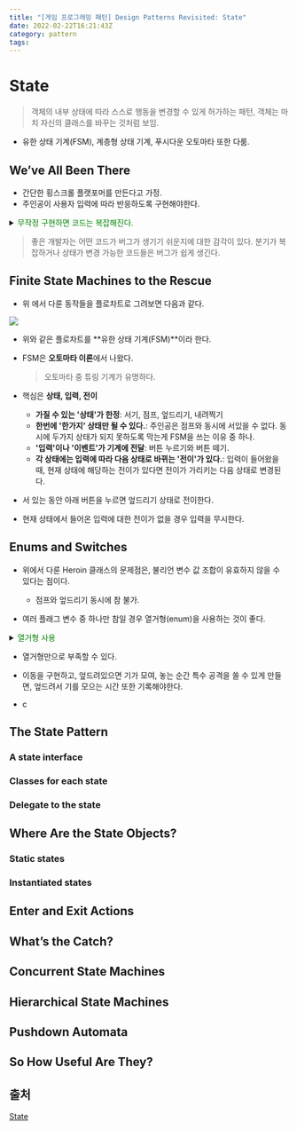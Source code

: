 ```yaml
---
title: "[게임 프로그래밍 패턴] Design Patterns Revisited: State"
date: 2022-02-22T16:21:43Z
category: pattern
tags:
---
```


# **State**

> 객체의 내부 상태에 따라 스스로 행동을 변경할 수 있게 허가하는 패턴, 객체는 마치 자신의 클래스를 바꾸는 것처럼 보임.

- 유한 상태 기계(FSM), 계층형 상태 기계, 푸시다운 오토마타 또한 다룸.

## **We’ve All Been There**

- 간단한 횡스크롤 플랫포머를 만든다고 가정.
- 주인공이 사용자 입력에 따라 반응하도록 구현해야한다.

<details><summary><font color = "green">무작정 구현하면 코드는 복잡해진다.</font></summary>
<div markdown="1">
- B버튼을 누르면 점프하는 코드는 다음과 같다.

```cpp
void Heroine::handleInput(Input input)
{
  if (input == PRESS_B)
  {
    yVelocity_ = JUMP_VELOCITY;
    setGraphics(IMAGE_JUMP);
  }
}
```

- 이 코드는 '공중 점프'를 허용한다.(계속 공중에 떠 있을 수 있다.)
- `isJumping_` 필드를 추가하면 간단히 고칠 수 있다. (토글할 필요가 있다)

```cpp
void Heroine::handleInput(Input input)
{
  if (input == PRESS_B)
  {
    if (!isJumping_)
    {
      isJumping_ = true;
      // Jump...
    }
  }
}
```

- 주인공이 땅에 있을 때 아래 버튼을 누르면 엎드리고, 버튼을 떼면 다시 일어서는 기능은 다음과 같을 것이다.

```cpp
void Heroine::handleInput(Input input)
{
  if (input == PRESS_B)
  {
    // Jump if not jumping...
  }
  else if (input == PRESS_DOWN)
  {
    if (!isJumping_)
    {
      setGraphics(IMAGE_DUCK);
    }
  }
  else if (input == RELEASE_DOWN)
  {
    setGraphics(IMAGE_STAND);
  }
}
```

- 이 코드의 버그
  - 엎드리기 위해 아래 버튼을 누른 뒤, B버튼을 눌러 엎드린 상태에서 점프하고나서 공중에서 아래버튼을 떼면, 점프 중에 땅에 서 있는 모습으로 보임.
  - 플레그 변수가 더 필요하다.

```cpp
void Heroine::handleInput(Input input)
{
  if (input == PRESS_B)
  {
    if (!isJumping_ && !isDucking_)
    {
      // Jump...
    }
  }
  else if (input == PRESS_DOWN)
  {
    if (!isJumping_)
    {
      isDucking_ = true;
      setGraphics(IMAGE_DUCK);
    }
  }
  else if (input == RELEASE_DOWN)
  {
    if (isDucking_)
    {
      isDucking_ = false;
      setGraphics(IMAGE_STAND);
    }
  }
}
```

- 점프 중, 아래 버튼을 눌러 내려찍기 공격을 할 수 있게 하는 코드는 다음과 같다.

```cpp
void Heroine::handleInput(Input input)
{
  if (input == PRESS_B)
  {
    if (!isJumping_ && !isDucking_)
    {
      // Jump...
    }
  }
  else if (input == PRESS_DOWN)
  {
    if (!isJumping_)
    {
      isDucking_ = true;
      setGraphics(IMAGE_DUCK);
    }
    else
    {
      isJumping_ = false;
      setGraphics(IMAGE_DIVE);
    }
  }
  else if (input == RELEASE_DOWN)
  {
    if (isDucking_)
    {
      // Stand...
    }
  }
}
```

- 이번에도 버그가 생긴다. - 또 플래그 변수를 넣어야한다.
- 이런 식으로 코드를 건드리면 계속해서 망가진다.
</div></details>

> 좋은 개발자는 어떤 코드가 버그가 생기기 쉬운지에 대한 감각이 있다. 분기가 복잡하거나 상태가 변경 가능한 코드들은 버그가 쉽게 생긴다.

## **Finite State Machines to the Rescue**

- 위 에서 다룬 동작들을 플로차트로 그려보면 다음과 같다.

![](https://gameprogrammingpatterns.com/images/state-flowchart.png)

- 위와 같은 플로차트를 **유한 상태 기계(FSM)**이라 한다.
- FSM은 **오토마타 이론**에서 나왔다.

  > 오토마타 중 튜링 기계가 유명하다.

- 핵심은 **상태, 입력, 전이**

  - **가질 수 있는 '상태'가 한정**: 서기, 점프, 엎드리기, 내려찍기
  - **한번에 '한가지' 상태만 될 수 있다.**: 주인공은 점프와 동시에 서있을 수 없다. 동시에 두가지 상태가 되지 못하도록 막는게 FSM을 쓰는 이유 중 하나.
  - **'입력'이나 '이벤트'가 기계에 전달**: 버튼 누르기와 버튼 떼기.
  - **각 상태에는 입력에 따라 다음 상태로 바뀌는 '전이'가 있다.**: 입력이 들어왔을 때, 현재 상태에 해당하는 전이가 있다면 전이가 가리키는 다음 상태로 변경된다.

- 서 있는 동안 아래 버튼을 누르면 엎드리기 상태로 전이한다.

- 현재 상태에서 들어온 입력에 대한 전이가 없을 경우 입력을 무시한다.

## **Enums and Switches**

- 위에서 다룬 Heroin 클래스의 문제점은, 불리언 변수 값 조합이 유효하지 않을 수 있다는 점이다.

  - 점프와 엎드리기 동시에 참 불가.

- 여러 플래그 변수 중 하나만 참일 경우 열거형(enum)을 사용하는 것이 좋다.

<details><summary><font color = "green">열거형 사용</font></summary>
<div markdown="1">

```cpp
enum State
{
  STATE_STANDING,
  STATE_JUMPING,
  STATE_DUCKING,
  STATE_DIVING
};
```

- 먼저 상태에 따라 분기하게 했다.
  - 이제 플래그 여러개 대신 state\_ 필드 하나만 있어도 됨.

```cpp
void Heroine::handleInput(Input input)
{
  switch (state_)
  {
    case STATE_STANDING:
      if (input == PRESS_B)
      {
        state_ = STATE_JUMPING;
        yVelocity_ = JUMP_VELOCITY;
        setGraphics(IMAGE_JUMP);
      }
      else if (input == PRESS_DOWN)
      {
        state_ = STATE_DUCKING;
        setGraphics(IMAGE_DUCK);
      }
      break;

    case STATE_JUMPING:
      if (input == PRESS_DOWN)
      {
        state_ = STATE_DIVING;
        setGraphics(IMAGE_DIVE);
      }
      break;

    case STATE_DUCKING:
      if (input == RELEASE_DOWN)
      {
        state_ = STATE_STANDING;
        setGraphics(IMAGE_STAND);
      }
      break;
  }
}
```

- 분기 문을 다 없애진 못했지만, 업데이트해야 할 상태변수를 하나로 줄였고, 하나의 상태를 관리하는 코드는 한곳에 있다.

  - 열거형은 상태 기계를 구현하는 가장 간단한 방법이다.

</div>
</details>

- 열거형만으로 부족할 수 있다.

- 이동을 구현하고, 엎드려있으면 기가 모여, 놓는 순간 특수 공격을 쏠 수 있게 만들면, 엎드려서 기를 모으는 시간 또한 기록해야한다.

- c

## **The State Pattern**

### **A state interface**

### **Classes for each state**

### **Delegate to the state**

## **Where Are the State Objects?**

### **Static states**

### **Instantiated states**

## **Enter and Exit Actions**

## **What’s the Catch?**

## **Concurrent State Machines**

## **Hierarchical State Machines**

## **Pushdown Automata**

## **So How Useful Are They?**

## **출처**

[State](https://gameprogrammingpatterns.com/state.html)

